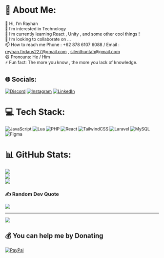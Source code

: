 # 💫 About Me:
👋 Hi, I’m Rayhan<br>👀 I’m interested in Technology<br>🌱 I’m currently learning React , Unity , and some other cool things !<br>💞️ I’m looking to collaborate on ...<br>📫 How to reach me Phone : +62 878 6107 6088 / Email : reyhan.firdaus227@gmail.com , silenthuntah@gmail.com<br>😄 Pronouns: He / Him<br>⚡ Fun fact: The more you know , the more you lack of knowledge.


## 🌐 Socials:
[![Discord](https://img.shields.io/badge/Discord-%237289DA.svg?logo=discord&logoColor=white)](https://discord.gg/https://discord.gg/4XYxgrfmM9) [![Instagram](https://img.shields.io/badge/Instagram-%23E4405F.svg?logo=Instagram&logoColor=white)](https://instagram.com/@r.xxy._) [![LinkedIn](https://img.shields.io/badge/LinkedIn-%230077B5.svg?logo=linkedin&logoColor=white)](https://linkedin.com/in/Ryhn-F) 

# 💻 Tech Stack:
![JavaScript](https://img.shields.io/badge/javascript-%23323330.svg?style=for-the-badge&logo=javascript&logoColor=%23F7DF1E) ![Lua](https://img.shields.io/badge/lua-%232C2D72.svg?style=for-the-badge&logo=lua&logoColor=white) ![PHP](https://img.shields.io/badge/php-%23777BB4.svg?style=for-the-badge&logo=php&logoColor=white) ![React](https://img.shields.io/badge/react-%2320232a.svg?style=for-the-badge&logo=react&logoColor=%2361DAFB) ![TailwindCSS](https://img.shields.io/badge/tailwindcss-%2338B2AC.svg?style=for-the-badge&logo=tailwind-css&logoColor=white) ![Laravel](https://img.shields.io/badge/laravel-%23FF2D20.svg?style=for-the-badge&logo=laravel&logoColor=white) ![MySQL](https://img.shields.io/badge/mysql-4479A1.svg?style=for-the-badge&logo=mysql&logoColor=white) ![Figma](https://img.shields.io/badge/figma-%23F24E1E.svg?style=for-the-badge&logo=figma&logoColor=white)
# 📊 GitHub Stats:
![](https://github-readme-stats.vercel.app/api?username=Ryhn-F&theme=radical&hide_border=false&include_all_commits=false&count_private=false)<br/>
![](https://github-readme-streak-stats.herokuapp.com/?user=Ryhn-F&theme=radical&hide_border=false)<br/>
![](https://github-readme-stats.vercel.app/api/top-langs/?username=Ryhn-F&theme=radical&hide_border=false&include_all_commits=false&count_private=false&layout=compact)

### ✍️ Random Dev Quote
![](https://quotes-github-readme.vercel.app/api?type=horizontal&theme=radical)

---
[![](https://visitcount.itsvg.in/api?id=Ryhn-F&icon=2&color=0)](https://visitcount.itsvg.in)

  ## 💰 You can help me by Donating
  [![PayPal](https://img.shields.io/badge/PayPal-00457C?style=for-the-badge&logo=paypal&logoColor=white)](https://paypal.me/Marcellino) 

  
<!-- Proudly created with GPRM ( https://gprm.itsvg.in ) -->
